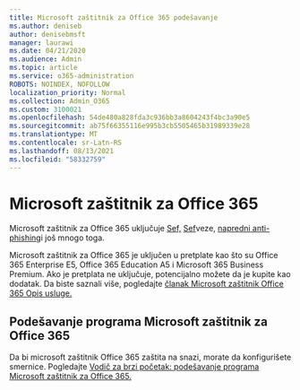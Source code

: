 ```yaml
---
title: Microsoft zaštitnik za Office 365 podešavanje
ms.author: deniseb
author: denisebmsft
manager: laurawi
ms.date: 04/21/2020
ms.audience: Admin
ms.topic: article
ms.service: o365-administration
ROBOTS: NOINDEX, NOFOLLOW
localization_priority: Normal
ms.collection: Admin_O365
ms.custom: 3100021
ms.openlocfilehash: 54de480a828fda3c936bb3a8604243f4bc3a90e5
ms.sourcegitcommit: ab75f66355116e995b3cb5505465b31989339e28
ms.translationtype: MT
ms.contentlocale: sr-Latn-RS
ms.lasthandoff: 08/13/2021
ms.locfileid: "58332759"
---
```

# <a name="microsoft-defender-for-office-365"></a>Microsoft zaštitnik za Office 365

Microsoft zaštitnik za Office 365 uključuje [Sef,](https://docs.microsoft.com/microsoft-365/security/office-365-security/atp-safe-attachments) [Sef](https://docs.microsoft.com/microsoft-365/security/office-365-security/atp-safe-links)veze, [napredni anti-phishing](https://docs.microsoft.com/microsoft-365/security/office-365-security/atp-anti-phishing)i još mnogo toga. 

Microsoft zaštitnik za Office 365 je uključen u pretplate kao što su Office 365 Enterprise E5, Office 365 Education A5 i Microsoft 365 Business Premium. Ako je pretplata ne uključuje, potencijalno možete da je kupite kao dodatak. Da biste saznali više, pogledajte [članak Microsoft zaštitnik Office 365 Opis usluge.](https://docs.microsoft.com/office365/servicedescriptions/office-365-advanced-threat-protection-service-description)

## <a name="set-up-microsoft-defender-for-office-365"></a>Podešavanje programa Microsoft zaštitnik za Office 365

Da bi microsoft zaštitnik Office 365 zaštita na snazi, morate da konfigurišete smernice. Pogledajte [Vodič za brzi početak: podešavanje programa Microsoft zaštitnik za Office 365.](https://docs.microsoft.com/microsoft-365/security/office-365-security/office-365-atp)

